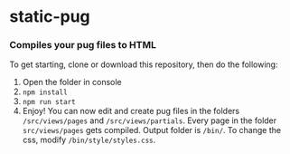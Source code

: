 # static-pug
### Compiles your pug files to HTML

To get starting, clone or download this repository, then do the following:

1. Open the folder in console
2. `npm install`
3. `npm run start`
4. Enjoy! You can now edit and create pug files in the folders `/src/views/pages` and `/src/views/partials`.
    Every page in the folder `src/views/pages` gets compiled. Output folder is `/bin/`. To change the css, modify
    `/bin/style/styles.css`.
